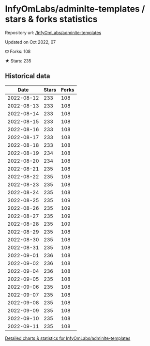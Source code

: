 # InfyOmLabs/adminlte-templates / stars & forks statistics

Repository url: [/InfyOmLabs/adminlte-templates](https://github.com/InfyOmLabs/adminlte-templates)

Updated on Oct 2022, 07

☋ Forks: 108

★ Stars: 235

## Historical data
| Date | Stars | Forks |
|------|-------|-------|
| 2022-08-12 | 233 | 108 | 
| 2022-08-13 | 233 | 108 | 
| 2022-08-14 | 233 | 108 | 
| 2022-08-15 | 233 | 108 | 
| 2022-08-16 | 233 | 108 | 
| 2022-08-17 | 233 | 108 | 
| 2022-08-18 | 233 | 108 | 
| 2022-08-19 | 234 | 108 | 
| 2022-08-20 | 234 | 108 | 
| 2022-08-21 | 235 | 108 | 
| 2022-08-22 | 235 | 108 | 
| 2022-08-23 | 235 | 108 | 
| 2022-08-24 | 235 | 108 | 
| 2022-08-25 | 235 | 109 | 
| 2022-08-26 | 235 | 109 | 
| 2022-08-27 | 235 | 109 | 
| 2022-08-28 | 235 | 109 | 
| 2022-08-29 | 235 | 108 | 
| 2022-08-30 | 235 | 108 | 
| 2022-08-31 | 235 | 108 | 
| 2022-09-01 | 236 | 108 | 
| 2022-09-02 | 236 | 108 | 
| 2022-09-04 | 236 | 108 | 
| 2022-09-05 | 235 | 108 | 
| 2022-09-06 | 235 | 108 | 
| 2022-09-07 | 235 | 108 | 
| 2022-09-08 | 235 | 108 | 
| 2022-09-09 | 235 | 108 | 
| 2022-09-10 | 235 | 108 | 
| 2022-09-11 | 235 | 108 | 


[Detailed charts & statistics for InfyOmLabs/adminlte-templates](https://reviewgithub.com/rep/InfyOmLabs/adminlte-templates)

